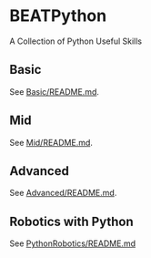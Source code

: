 # BEATPython
A Collection of Python Useful Skills

##  Basic
See [Basic/README.md](Basic/README.md).

##  Mid
See [Mid/README.md](Mid/README.md).

##  Advanced
See [Advanced/README.md](Advanced/README.md).

##  Robotics with Python
See [PythonRobotics/README.md](PythonRobotics/README.md)

